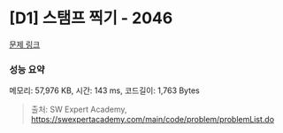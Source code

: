 # [D1] 스탬프 찍기 - 2046 

[문제 링크](https://swexpertacademy.com/main/code/problem/problemDetail.do?contestProbId=AV5QKdT6AyYDFAUq) 

### 성능 요약

메모리: 57,976 KB, 시간: 143 ms, 코드길이: 1,763 Bytes



> 출처: SW Expert Academy, https://swexpertacademy.com/main/code/problem/problemList.do